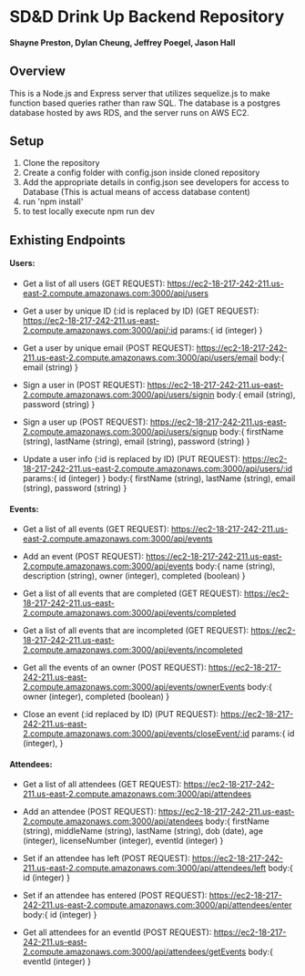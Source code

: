 # SD&D Drink Up Backend Repository
#### Shayne Preston, Dylan Cheung, Jeffrey Poegel, Jason Hall

## Overview

This is a Node.js and Express server that utilizes sequelize.js to make function based queries rather than raw SQL. The database is a postgres database hosted by aws RDS, and the server runs on AWS EC2.

## Setup
1. Clone the repository
2. Create a config folder with config.json inside cloned repository
3. Add the appropriate details in config.json see developers for access to Database (This is actual means of access database content)
4. run 'npm install'
5. to test locally execute npm run dev

## Exhisting Endpoints

#### Users:

+ Get a list of all users (GET REQUEST): https://ec2-18-217-242-211.us-east-2.compute.amazonaws.com:3000/api/users

+ Get a user by unique ID (:id is replaced by ID) (GET REQUEST): https://ec2-18-217-242-211.us-east-2.compute.amazonaws.com:3000/api/:id
params:{
    id (integer)
}

+ Get a user by unique email (POST REQUEST): https://ec2-18-217-242-211.us-east-2.compute.amazonaws.com:3000/api/users/email
body:{
    email (string)
}

+ Sign a user in (POST REQUEST): https://ec2-18-217-242-211.us-east-2.compute.amazonaws.com:3000/api/users/signin
body:{
    email (string),
    password (string)
}

+ Sign a user up (POST REQUEST):
https://ec2-18-217-242-211.us-east-2.compute.amazonaws.com:3000/api/users/signup
body:{
    firstName (string),
    lastName (string),
    email (string),
    password (string)
}

+ Update a user info (:id is replaced by ID) (PUT REQUEST):
https://ec2-18-217-242-211.us-east-2.compute.amazonaws.com:3000/api/users/:id
params:{
    id (integer)
}
body:{
    firstName (string),
    lastName (string),
    email (string),
    password (string)
}

#### Events:

+ Get a list of all events (GET REQUEST):  https://ec2-18-217-242-211.us-east-2.compute.amazonaws.com:3000/api/events

+ Add an event (POST REQUEST): https://ec2-18-217-242-211.us-east-2.compute.amazonaws.com:3000/api/events
body:{
    name (string),
    description (string),
    owner (integer),
    completed (boolean)
}

+ Get a list of all events that are completed (GET REQUEST):  https://ec2-18-217-242-211.us-east-2.compute.amazonaws.com:3000/api/events/completed

+ Get a list of all events that are incompleted (GET REQUEST): https://ec2-18-217-242-211.us-east-2.compute.amazonaws.com:3000/api/events/incompleted

+ Get all the events of an owner (POST REQUEST): https://ec2-18-217-242-211.us-east-2.compute.amazonaws.com:3000/api/events/ownerEvents
body:{
    owner (integer),
    completed (boolean)
}

+ Close an event (:id replaced by ID) (PUT REQUEST): https://ec2-18-217-242-211.us-east-2.compute.amazonaws.com:3000/api/events/closeEvent/:id
params:{
    id (integer),
}

#### Attendees:

+ Get a list of all attendees (GET REQUEST): https://ec2-18-217-242-211.us-east-2.compute.amazonaws.com:3000/api/attendees

+ Add an attendee (POST REQUEST): https://ec2-18-217-242-211.us-east-2.compute.amazonaws.com:3000/api/atendees
body:{
    firstName (string),
    middleName (string),
    lastName (string),
    dob (date),
    age (integer),
    licenseNumber (integer),
    eventId (integer)
}

+ Set if an attendee has left (POST REQUEST): https://ec2-18-217-242-211.us-east-2.compute.amazonaws.com:3000/api/attendees/left
body:{
    id (integer)
}

+ Set if an attendee has entered (POST REQUEST): https://ec2-18-217-242-211.us-east-2.compute.amazonaws.com:3000/api/attendees/enter
body:{
    id (integer)
}

+ Get all attendees for an eventId (POST REQUEST): https://ec2-18-217-242-211.us-east-2.compute.amazonaws.com:3000/api/attendees/getEvents
body:{
    eventId (integer)
}
